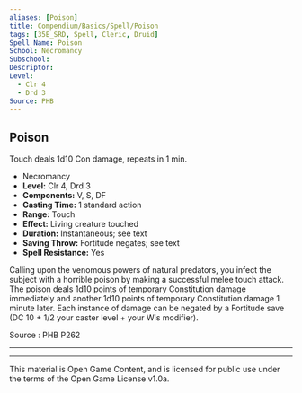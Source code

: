 ```yaml
---
aliases: [Poison]
title: Compendium/Basics/Spell/Poison
tags: [35E_SRD, Spell, Cleric, Druid]
Spell Name: Poison
School: Necromancy
Subschool: 
Descriptor: 
Level:
  - Clr 4
  - Drd 3
Source: PHB
---
```



## Poison

Touch deals 1d10 Con damage, repeats in 1 min.

*   Necromancy
*   **Level:** Clr 4, Drd 3
*   **Components:** V, S, DF
*   **Casting Time:** 1 standard action
*   **Range:** Touch
*   **Effect:** Living creature touched
*   **Duration:** Instantaneous; see text
*   **Saving Throw:** Fortitude negates; see text
*   **Spell Resistance:** Yes

<p>Calling upon the venomous powers of natural predators, you infect the subject with a horrible poison by making a successful melee touch attack. The poison deals 1d10 points of temporary Constitution damage immediately and another 1d10 points of temporary Constitution damage 1 minute later. Each instance of damage can be negated by a Fortitude save (DC 10 + 1/2 your caster level + your Wis modifier).</p>

Source : PHB P262

---

---

This material is Open Game Content, and is licensed for public use under
the terms of the Open Game License v1.0a.
